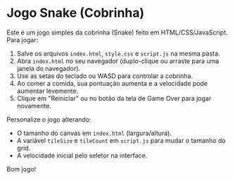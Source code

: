 # Jogo Snake (Cobrinha)

Este é um jogo simples da cobrinha (Snake) feito em HTML/CSS/JavaScript. Para jogar:

1. Salve os arquivos `index.html`, `style.css` e `script.js` na mesma pasta.
2. Abra `index.html` no seu navegador (duplo-clique ou arraste para uma janela do navegador).
3. Use as setas do teclado ou WASD para controlar a cobrinha.
4. Ao comer a comida, sua pontuação aumenta e a velocidade pode aumentar levemente.
5. Clique em "Reiniciar" ou no botão da tela de Game Over para jogar novamente.

Personalize o jogo alterando:
- O tamanho do canvas em `index.html` (largura/altura).
- A variável `tileSize` e `tileCount` em `script.js` para mudar o tamanho do grid.
- A velocidade inicial pelo seletor na interface.

Bom jogo!
